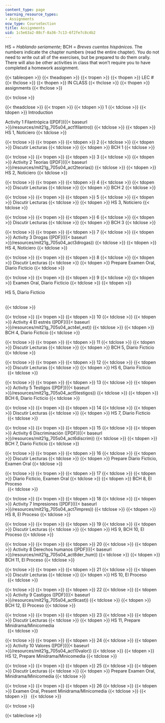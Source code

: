 ```yaml
---
content_type: page
learning_resource_types:
- Assignments
ocw_type: CourseSection
title: Assignments
uid: 1c5e63a2-88cf-8a36-7c13-6f2fe7c8c4b2
---
```


HS = _Hablando seriamente_; BCH = _Breves cuentos hispánicos._ The numbers indicate the chapter numbers (read the entire chapter). You do not need to write out all of the exercises, but be prepared to do them orally. There will also be other activities in class that won't require you to have completed a homework assignment.

{{< tableopen >}}
{{< theadopen >}}
{{< tropen >}}
{{< thopen >}}
LEC #
{{< thclose >}}
{{< thopen >}}
IN CLASS
{{< thclose >}}
{{< thopen >}}
assignments
{{< thclose >}}

{{< trclose >}}

{{< theadclose >}}
{{< tropen >}}
{{< tdopen >}}
1
{{< tdclose >}}
{{< tdopen >}}
Introduction  
  
Activity 1 Filantrópica ([PDF]({{< baseurl >}}/resources/mit21g_705s04_act1filantro))
{{< tdclose >}}
{{< tdopen >}}
HS 1, Noticiero
{{< tdclose >}}

{{< trclose >}}
{{< tropen >}}
{{< tdopen >}}
2
{{< tdclose >}}
{{< tdopen >}}
Discutir Lecturas
{{< tdclose >}}
{{< tdopen >}}
BCH 1
{{< tdclose >}}

{{< trclose >}}
{{< tropen >}}
{{< tdopen >}}
3
{{< tdclose >}}
{{< tdopen >}}
Activity 2 Teorías ([PDF]({{< baseurl >}}/resources/mit21g_705s04_act2teorias))
{{< tdclose >}}
{{< tdopen >}}
HS 2, Noticiero
{{< tdclose >}}

{{< trclose >}}
{{< tropen >}}
{{< tdopen >}}
4
{{< tdclose >}}
{{< tdopen >}}
Discutir Lecturas
{{< tdclose >}}
{{< tdopen >}}
BCH 2
{{< tdclose >}}

{{< trclose >}}
{{< tropen >}}
{{< tdopen >}}
5
{{< tdclose >}}
{{< tdopen >}}
Discutir Lecturas
{{< tdclose >}}
{{< tdopen >}}
HS 3, Noticiero
{{< tdclose >}}

{{< trclose >}}
{{< tropen >}}
{{< tdopen >}}
6
{{< tdclose >}}
{{< tdopen >}}
Discutir Lecturas
{{< tdclose >}}
{{< tdopen >}}
BCH 3
{{< tdclose >}}

{{< trclose >}}
{{< tropen >}}
{{< tdopen >}}
7
{{< tdclose >}}
{{< tdopen >}}
Activity 3 Drogas ([PDF]({{< baseurl >}}/resources/mit21g_705s04_act3drogas))
{{< tdclose >}}
{{< tdopen >}}
HS 4, Noticiero
{{< tdclose >}}

{{< trclose >}}
{{< tropen >}}
{{< tdopen >}}
8
{{< tdclose >}}
{{< tdopen >}}
Discutir Lecturas
{{< tdclose >}}
{{< tdopen >}}
Prepare Examen Oral, Diario Ficticio
{{< tdclose >}}

{{< trclose >}}
{{< tropen >}}
{{< tdopen >}}
9
{{< tdclose >}}
{{< tdopen >}}
Examen Oral, Diario Ficticio
{{< tdclose >}}
{{< tdopen >}}


HS 5, Diario Ficticio  
 


{{< tdclose >}}

{{< trclose >}}
{{< tropen >}}
{{< tdopen >}}
10
{{< tdclose >}}
{{< tdopen >}}
Activity 4 El estrés ([PDF]({{< baseurl >}}/resources/mit21g_705s04_act4el_est))
{{< tdclose >}}
{{< tdopen >}}
BCH 4, Diario Ficticio
{{< tdclose >}}

{{< trclose >}}
{{< tropen >}}
{{< tdopen >}}
11
{{< tdclose >}}
{{< tdopen >}}
Discutir Lecturas
{{< tdclose >}}
{{< tdopen >}}
BCH 5, Diario Ficticio
{{< tdclose >}}

{{< trclose >}}
{{< tropen >}}
{{< tdopen >}}
12
{{< tdclose >}}
{{< tdopen >}}
Discutir Lecturas
{{< tdclose >}}
{{< tdopen >}}
HS 6, Diario Ficticio  
 
{{< tdclose >}}

{{< trclose >}}
{{< tropen >}}
{{< tdopen >}}
13
{{< tdclose >}}
{{< tdopen >}}
Activity 5 Testigos ([PDF]({{< baseurl >}}/resources/mit21g_705s04_act5testigos))
{{< tdclose >}}
{{< tdopen >}}
BCH 6, Diario Ficticio
{{< tdclose >}}

{{< trclose >}}
{{< tropen >}}
{{< tdopen >}}
14
{{< tdclose >}}
{{< tdopen >}}
Discutir Lecturas
{{< tdclose >}}
{{< tdopen >}}
HS 7, Diario Ficticio  
 
{{< tdclose >}}

{{< trclose >}}
{{< tropen >}}
{{< tdopen >}}
15
{{< tdclose >}}
{{< tdopen >}}
Activity 6 Discriminación ([PDF]({{< baseurl >}}/resources/mit21g_705s04_act6discrim))
{{< tdclose >}}
{{< tdopen >}}
BCH 7, Diario Ficticio
{{< tdclose >}}

{{< trclose >}}
{{< tropen >}}
{{< tdopen >}}
16
{{< tdclose >}}
{{< tdopen >}}
Discutir Lecturas
{{< tdclose >}}
{{< tdopen >}}
Prepare Diario Ficticio, Examen Oral
{{< tdclose >}}

{{< trclose >}}
{{< tropen >}}
{{< tdopen >}}
17
{{< tdclose >}}
{{< tdopen >}}
Diario Ficticio, Examen Oral
{{< tdclose >}}
{{< tdopen >}}
BCH 8, El Proceso  
 
{{< tdclose >}}

{{< trclose >}}
{{< tropen >}}
{{< tdopen >}}
18
{{< tdclose >}}
{{< tdopen >}}
Activity 7 Impresiones ([PDF]({{< baseurl >}}/resources/mit21g_705s04_act7impres))
{{< tdclose >}}
{{< tdopen >}}
HS 8, El Proceso
{{< tdclose >}}

{{< trclose >}}
{{< tropen >}}
{{< tdopen >}}
19
{{< tdclose >}}
{{< tdopen >}}
Discutir Lecturas
{{< tdclose >}}
{{< tdopen >}}
HS 9, BCH 10, El Proceso
{{< tdclose >}}

{{< trclose >}}
{{< tropen >}}
{{< tdopen >}}
20
{{< tdclose >}}
{{< tdopen >}}
Activity 8 Derechos humanos ([PDF]({{< baseurl >}}/resources/mit21g_705s04_act8der_hum))
{{< tdclose >}}
{{< tdopen >}}
BCH 11, El Proceso
{{< tdclose >}}

{{< trclose >}}
{{< tropen >}}
{{< tdopen >}}
21
{{< tdclose >}}
{{< tdopen >}}
Discutir Lecturas
{{< tdclose >}}
{{< tdopen >}}
HS 10, El Proceso  
 
{{< tdclose >}}

{{< trclose >}}
{{< tropen >}}
{{< tdopen >}}
22
{{< tdclose >}}
{{< tdopen >}}
Activity 9 Castigos ([PDF]({{< baseurl >}}/resources/mit21g_705s04_act9cast))
{{< tdclose >}}
{{< tdopen >}}
BCH 12, El Proceso
{{< tdclose >}}

{{< trclose >}}
{{< tropen >}}
{{< tdopen >}}
23
{{< tdclose >}}
{{< tdopen >}}
Discutir Lecturas
{{< tdclose >}}
{{< tdopen >}}
HS 11, Prepare Minidrama/Minicomedia  
 
{{< tdclose >}}

{{< trclose >}}
{{< tropen >}}
{{< tdopen >}}
24
{{< tdclose >}}
{{< tdopen >}}
Activity 10 Valores ([PDF]({{< baseurl >}}/resources/mit21g_705s04_act10valor))
{{< tdclose >}}
{{< tdopen >}}
HS 12, Prepare Minidrama/Minicomedia
{{< tdclose >}}

{{< trclose >}}
{{< tropen >}}
{{< tdopen >}}
25
{{< tdclose >}}
{{< tdopen >}}
Discutir Lecturas
{{< tdclose >}}
{{< tdopen >}}
Prepare Examen Oral, Minidrama/Minicomedia
{{< tdclose >}}

{{< trclose >}}
{{< tropen >}}
{{< tdopen >}}
26
{{< tdclose >}}
{{< tdopen >}}
Examen Oral, Present Minidrama/Minicomedia
{{< tdclose >}}
{{< tdopen >}}
 
{{< tdclose >}}

{{< trclose >}}

{{< tableclose >}}